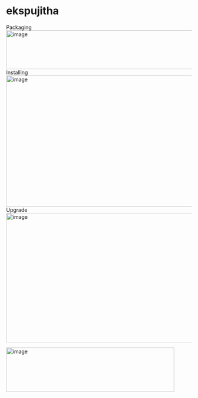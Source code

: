 # ekspujitha
Packaging
<img width="607" height="105" alt="image" src="https://github.com/user-attachments/assets/342f3147-4095-4347-9e8d-7778674ee3ee" />
Installing
<img width="624" height="355" alt="image" src="https://github.com/user-attachments/assets/d9b1e906-81f8-4887-90a1-2397f494de07" />
Upgrade
<img width="623" height="350" alt="image" src="https://github.com/user-attachments/assets/49c14298-8eca-4e7a-adba-0aa544feee9f" />



<img width="456" height="120" alt="image" src="https://github.com/user-attachments/assets/ce5b2166-0b6b-4846-a0e8-52d22c17a29e" />
